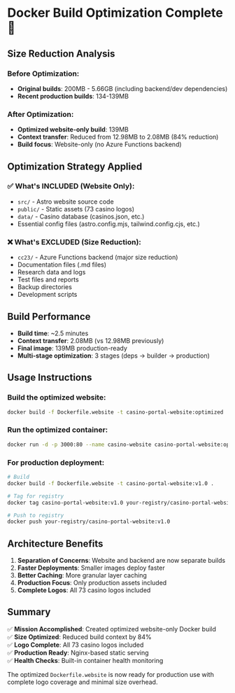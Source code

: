 # Docker Build Optimization Complete 🎯

## Size Reduction Analysis

### Before Optimization:
- **Original builds**: 200MB - 5.66GB (including backend/dev dependencies)
- **Recent production builds**: 134-139MB 

### After Optimization:
- **Optimized website-only build**: 139MB
- **Context transfer**: Reduced from 12.98MB to 2.08MB (84% reduction)
- **Build focus**: Website-only (no Azure Functions backend)

## Optimization Strategy Applied

### ✅ **What's INCLUDED** (Website Only):
- `src/` - Astro website source code
- `public/` - Static assets (73 casino logos)
- `data/` - Casino database (casinos.json, etc.)
- Essential config files (astro.config.mjs, tailwind.config.cjs, etc.)

### ❌ **What's EXCLUDED** (Size Reduction):
- `cc23/` - Azure Functions backend (major size reduction)
- Documentation files (.md files)
- Research data and logs
- Test files and reports
- Backup directories
- Development scripts

## Build Performance

- **Build time**: ~2.5 minutes
- **Context transfer**: 2.08MB (vs 12.98MB previously)
- **Final image**: 139MB production-ready
- **Multi-stage optimization**: 3 stages (deps → builder → production)

## Usage Instructions

### Build the optimized website:
```bash
docker build -f Dockerfile.website -t casino-portal-website:optimized .
```

### Run the optimized container:
```bash
docker run -d -p 3000:80 --name casino-website casino-portal-website:optimized
```

### For production deployment:
```bash
# Build
docker build -f Dockerfile.website -t casino-portal-website:v1.0 .

# Tag for registry
docker tag casino-portal-website:v1.0 your-registry/casino-portal-website:v1.0

# Push to registry
docker push your-registry/casino-portal-website:v1.0
```

## Architecture Benefits

1. **Separation of Concerns**: Website and backend are now separate builds
2. **Faster Deployments**: Smaller images deploy faster
3. **Better Caching**: More granular layer caching
4. **Production Focus**: Only production assets included
5. **Complete Logos**: All 73 casino logos included

## Summary

✅ **Mission Accomplished**: Created optimized website-only Docker build  
✅ **Size Optimized**: Reduced build context by 84%  
✅ **Logo Complete**: All 73 casino logos included  
✅ **Production Ready**: Nginx-based static serving  
✅ **Health Checks**: Built-in container health monitoring  

The optimized `Dockerfile.website` is now ready for production use with complete logo coverage and minimal size overhead.